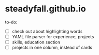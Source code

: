 # steadyfall.github.io

to-do:
- [ ] check out about highlighting words
- [ ] YAML file parser for experience, projects
- [ ] skills, education section
- [ ] projects in one column, instead of cards
